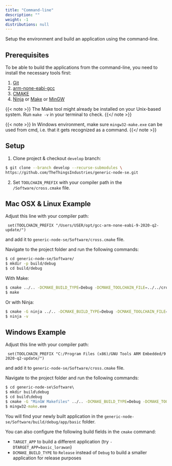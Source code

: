 ```yaml
---
title: "Command-line"
description: ""
weight: -1
distributions: null
---
```


Setup the environment and build an application using the command-line.

<!--more-->

## Prerequisites

To be able to build the applications from the command-line, you need to install the necessary tools first:

1. [Git](https://git-scm.com/)
2. [arm-none-eabi-gcc](https://developer.arm.com/tools-and-software/open-source-software/developer-tools/gnu-toolchain/gnu-rm/downloads)
3. [CMAKE](https://cmake.org/download/)
4. [Ninja](https://ninja-build.org/) or [Make](https://www.gnu.org/software/make/) or [MinGW](https://osdn.net/projects/mingw/releases/)

{{< note >}} The Make tool might already be installed on your Unix-based system. Run `make -v` in your terminal to check. {{</ note >}}

{{< note >}} In Windows environment, make sure `mingw32-make.exe` can be used from cmd, i.e. that it gets recognized as a command. {{</ note >}}

## Setup

1. Clone project & checkout `develop` branch:

```bash
$ git clone --branch develop --recurse-submodules \
https://github.com/TheThingsIndustries/generic-node-se.git
```
2. Set `TOOLCHAIN_PREFIX` with your compiler path in the `/Software/cross.cmake` file.

## Mac OSX & Linux Example

Adjust this line with your compiler path:

` set(TOOLCHAIN_PREFIX "/Users/USER/opt/gcc-arm-none-eabi-9-2020-q2-update/")`

and add it to `generic-node-se/Software/cross.cmake` file.

Navigate to the project folder and run the following commands:

```bash
$ cd generic-node-se/Software/
$ mkdir -p build/debug
$ cd build/debug
```

With Make:

```bash
$ cmake ../.. -DCMAKE_BUILD_TYPE=Debug -DCMAKE_TOOLCHAIN_FILE=../../cross.cmake -DTARGET_APP=basic
$ make
```

Or with Ninja:

```bash
$ cmake -G ninja ../.. -DCMAKE_BUILD_TYPE=Debug -DCMAKE_TOOLCHAIN_FILE=../../cross.cmake -DTARGET_APP=basic
$ ninja -v
```

## Windows Example

Adjust this line with your compiler path:

` set(TOOLCHAIN_PREFIX "C:/Program Files (x86)/GNU Tools ARM Embedded/9 2020-q2-update/")`

and add it to `generic-node-se/Software/cross.cmake` file.

Navigate to the project folder and run the following commands:

```cmd
$ cd generic-node-se\Software\
$ mkdir build\debug
$ cd build\debug
$ cmake -G "MinGW Makefiles" ../.. -DCMAKE_BUILD_TYPE=Debug -DCMAKE_TOOLCHAIN_FILE=../../cross.cmake -DTARGET_APP=basic
$ mingw32-make.exe
```

You will find your newly built application in the `generic-node-se/Software/build/debug/app/basic` folder.

You can also configure the following build fields in the `cmake` command:
- `TARGET_APP` to build a different application (try `-DTARGET_APP=basic_lorawan`)
- `DCMAKE_BUILD_TYPE` to `Release` instead of `Debug` to build a smaller application for release purposes
